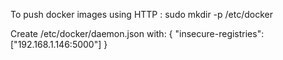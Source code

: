 To push docker images using HTTP :
sudo mkdir -p /etc/docker

Create /etc/docker/daemon.json with:
   {
     "insecure-registries": ["192.168.1.146:5000"]
   }

